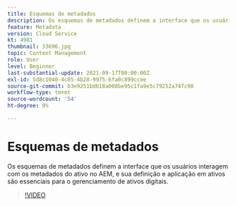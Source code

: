 ```yaml
---
title: Esquemas de metadados
description: Os esquemas de metadados definem a interface que os usuários interagem com os metadados do ativo no AEM, e sua definição e aplicação em ativos são essenciais para o gerenciamento de ativos digitais.
feature: Metadata
version: Cloud Service
kt: 4981
thumbnail: 33696.jpg
topic: Content Management
role: User
level: Beginner
last-substantial-update: 2021-09-17T00:00:00Z
exl-id: 5d8c1040-4c85-4b28-9975-6fa0c899ccee
source-git-commit: b3e9251bdb18a008be95c1fa9e5c79252a74fc98
workflow-type: tm+mt
source-wordcount: '54'
ht-degree: 0%

---
```


# Esquemas de metadados

Os esquemas de metadados definem a interface que os usuários interagem com os metadados do ativo no AEM, e sua definição e aplicação em ativos são essenciais para o gerenciamento de ativos digitais.

>[!VIDEO](https://video.tv.adobe.com/v/33696?quality=12&learn=on)
